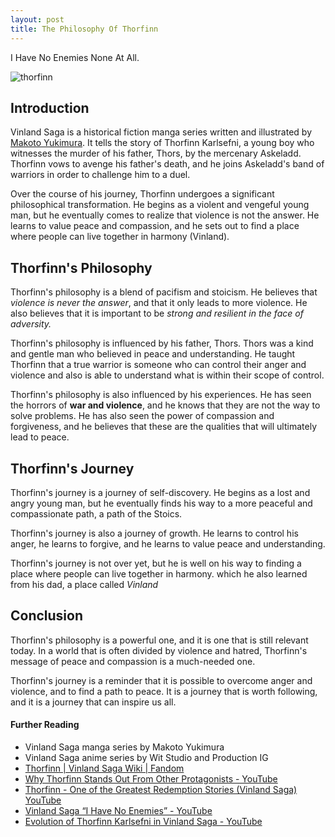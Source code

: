 ```yaml
---
layout: post
title: The Philosophy Of Thorfinn
---
```


I Have No Enemies None At All.


![thorfinn](https://i.imgur.com/xFeTvBH.jpg)

## Introduction

Vinland Saga is a historical fiction manga series written and illustrated by [Makoto Yukimura](https://en.wikipedia.org/wiki/Makoto_Yukimura). It tells the story of Thorfinn Karlsefni, a young boy who witnesses the murder of his father, Thors, by the mercenary Askeladd. Thorfinn vows to avenge his father's death, and he joins Askeladd's band of warriors in order to challenge him to a duel.

Over the course of his journey, Thorfinn undergoes a significant philosophical transformation. He begins as a violent and vengeful young man, but he eventually comes to realize that violence is not the answer. He learns to value peace and compassion, and he sets out to find a place where people can live together in harmony (Vinland). 

## Thorfinn's Philosophy

Thorfinn's philosophy is a blend of pacifism and stoicism. He believes that *violence is never the answer*, and that it only leads to more violence. He also believes that it is important to be *strong and resilient in the face of adversity.*

Thorfinn's philosophy is influenced by his father, Thors. Thors was a kind and gentle man who believed in peace and understanding. He taught Thorfinn that a true warrior is someone who can control their anger and violence and also is able to understand what is within their scope of control.

Thorfinn's philosophy is also influenced by his experiences. He has seen the horrors of **war and violence**, and he knows that they are not the way to solve problems. He has also seen the power of compassion and forgiveness, and he believes that these are the qualities that will ultimately lead to peace.

## Thorfinn's Journey

Thorfinn's journey is a journey of self-discovery. He begins as a lost and angry young man, but he eventually finds his way to a more peaceful and compassionate path, a path of the Stoics.

Thorfinn's journey is also a journey of growth. He learns to control his anger, he learns to forgive, and he learns to value peace and understanding.

Thorfinn's journey is not over yet, but he is well on his way to finding a place where people can live together in harmony. which he also learned from his dad, a place called *Vinland* 

## Conclusion

Thorfinn's philosophy is a powerful one, and it is one that is still relevant today. In a world that is often divided by violence and hatred, Thorfinn's message of peace and compassion is a much-needed one.

Thorfinn's journey is a reminder that it is possible to overcome anger and violence, and to find a path to peace. It is a journey that is worth following, and it is a journey that can inspire us all.



#### Further Reading
- Vinland Saga manga series by Makoto Yukimura
- Vinland Saga anime series by Wit Studio and Production IG
- [Thorfinn | Vinland Saga Wiki | Fandom](https://vinlandsaga.fandom.com/wiki/Thorfinn)
- [Why Thorfinn Stands Out From Other Protagonists - YouTube](https://www.youtube.com/watch?v=95Wqq4vOLPM&pp=ygUzVGhlIEpvdXJuZXkgb2YgVGhvcmZpbm4gZnJvbSBWaW5sYW5kIFNhZ2EgYW5pbWUgbWFu)
- [Thorfinn - One of the Greatest Redemption Stories (Vinland Saga) YouTube](https://www.youtube.com/watch?v=0e5P9OnHIsU&pp=ygUzVGhlIEpvdXJuZXkgb2YgVGhvcmZpbm4gZnJvbSBWaW5sYW5kIFNhZ2EgYW5pbWUgbWFu)
- [Vinland Saga “I Have No Enemies” - YouTube](https://www.youtube.com/watch?v=ILKmzLcW6eg)
- [Evolution of Thorfinn Karlsefni in Vinland Saga - YouTube](https://www.youtube.com/watch?v=Rjk_sW2RGAQ)
